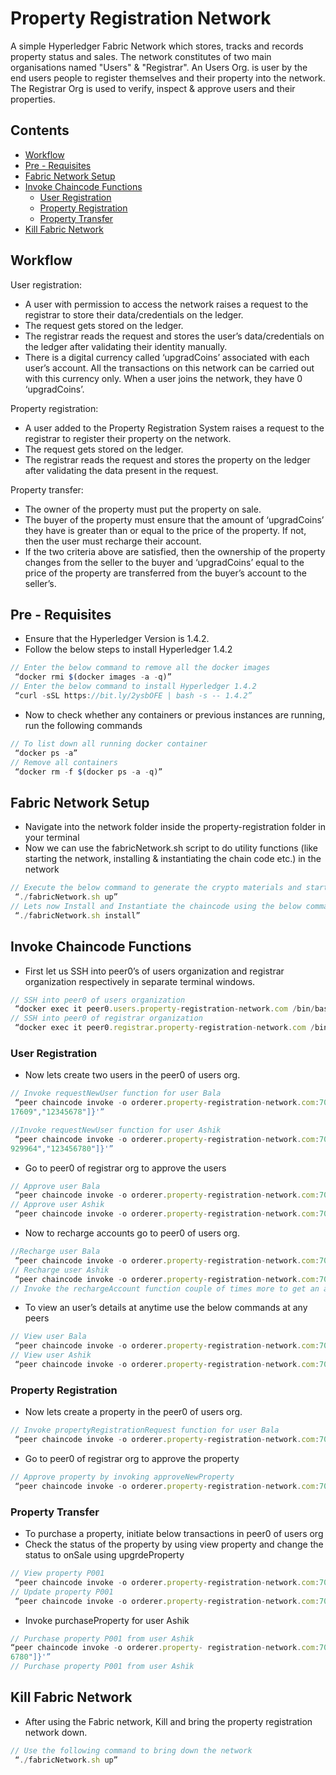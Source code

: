 # Property Registration Network

A simple Hyperledger Fabric Network which stores, tracks and records property status and sales. The network constitutes of two main organisations named "Users" & "Registrar".
An Users Org. is user by the end users people to register themselves and their property into the network. The Registrar Org is used to verify, inspect & approve users and their properties.

## Contents 
- [Workflow](#workflow)
- [Pre - Requisites](#pre---requisites)
- [Fabric Network Setup](#fabric-network-setup)
- [Invoke Chaincode Functions](#invoke-chaincode-functions)
  * [User Registration](#user-registration)
  * [Property Registration](#property-registration)
  * [Property Transfer](#property-transfer)
- [Kill Fabric Network](#kill-fabric-network)

## Workflow 
User registration:
 
* A user with permission to access the network raises a request to the registrar to store their data/credentials on the ledger.
* The request gets stored on the ledger. 
* The registrar reads the request and stores the user’s data/credentials on the ledger after validating their identity manually.  
* There is a digital currency called ‘upgradCoins’ associated with each user’s account. All the transactions on this network can be carried out with this currency only. When a user joins the network, they have 0 ‘upgradCoins’.
 
Property registration: 
 
* A user added to the Property Registration System raises a request to the registrar to register their property on the network.
* The request gets stored on the ledger.
* The registrar reads the request and stores the property on the ledger after validating the data present in the request.

Property transfer: 
 
* The owner of the property must put the property on sale.
* The buyer of the property must ensure that the amount of ‘upgradCoins’ they have is greater than or equal to the price of the property. If not, then the user must recharge their account.
* If the two criteria above are satisfied, then the ownership of the property changes from the seller to the buyer and ‘upgradCoins’ equal to the price of the property are transferred from the buyer’s account to the seller’s.


## Pre - Requisites
* Ensure that the Hyperledger Version is 1.4.2. 
* Follow the below steps to install Hyperledger 1.4.2
``` javascript
// Enter the below command to remove all the docker images
 “docker rmi $(docker images -a -q)”
// Enter the below command to install Hyperledger 1.4.2
 “curl -sSL https://bit.ly/2ysbOFE | bash -s -- 1.4.2”
```

* Now to check whether any containers or previous instances are running, run the following commands
``` javascript
// To list down all running docker container 
 “docker ps -a”
// Remove all containers
 “docker rm -f $(docker ps -a -q)”
```

## Fabric Network Setup 
* Navigate into the network folder inside the property-registration folder in your terminal
* Now we can use the fabricNetwork.sh script to do utility functions (like starting the network, installing & instantiating the chain code etc.) in the network
```javascript
// Execute the below command to generate the crypto materials and start the network
 “./fabricNetwork.sh up”
// Lets now Install and Instantiate the chaincode using the below command 
 “./fabricNetwork.sh install”
```

## Invoke Chaincode Functions 
* First let us SSH into peer0’s of users organization and registrar organization respectively in separate terminal windows.
``` javascript
// SSH into peer0 of users organization
 “docker exec it peer0.users.property-registration-network.com /bin/bash”
// SSH into peer0 of registrar organization
 “docker exec it peer0.registrar.property-registration-network.com /bin/bash”
```

### User Registration
* Now lets create two users in the peer0 of users org.
``` javascript
// Invoke requestNewUser function for user Bala
 “peer chaincode invoke -o orderer.property-registration-network.com:7050 -C registrationchannel -n regnet -c '{"Args":["org.property-registration-network.userRegnet:requestNewUser","Bala","b@gmail.com","97895
17609","12345678"]}'”

//Invoke requestNewUser function for user Ashik
 “peer chaincode invoke -o orderer.property-registration-network.com:7050 -C registrationchannel -n regnet -c '{"Args":["org.property-registration-network.userRegnet:requestNewUser","Ashik","a@gmail.com","9629
929964","123456780"]}'”
```

* Go to peer0 of registrar org to approve the users 
```javascript
// Approve user Bala
 “peer chaincode invoke -o orderer.property-registration-network.com:7050 -C registrationchannel -n regnet -c '{"Args":["org.property-registration-network.userRegnet:approveNewUser","Bala","12345678"]}' ” 
// Approve user Ashik
 “peer chaincode invoke -o orderer.property-registration-network.com:7050 -C registrationchannel -n regnet -c '{"Args":["org.property-registration-network.userRegnet:approveNewUser","Ashik","123456780"]}' ”
```

* Now to recharge accounts go to peer0 of users org. 
```javascript
//Recharge user Bala
 “peer chaincode invoke -o orderer.property-registration-network.com:7050 -C registrationchannel -n regnet -c '{"Args":["org.property-registration-network.userRegnet:rechargeAccount","Bala","12345678","upg1000"]}' ”
// Recharge user Ashik
 “peer chaincode invoke -o orderer.property-registration-network.com:7050 -C registrationchannel -n regnet -c '{"Args":["org.property-registration-network.userRegnet:rechargeAccount","Bala","12345678","upg1000"]}' ”
// Invoke the rechargeAccount function couple of times more to get an adequate balance
```

* To view an user’s details at anytime use the below commands at any peers
```javascript
// View user Bala
 “peer chaincode invoke -o orderer.property-registration-network.com:7050 -C registrationchannel -n regnet -c '{"Args":["org.property-registration-network.userRegnet:viewUser","Bala","12345678"]}' ” 
// View user Ashik
 “peer chaincode invoke -o orderer.property-registration-network.com:7050 -C registrationchannel -n regnet -c '{"Args":["org.property-registration-network.userRegnet:viewUser","Ashik","123456780"]}' ”
```

### Property Registration
* Now lets create a property in the peer0 of users org.
```javascript
// Invoke propertyRegistrationRequest function for user Bala
 “peer chaincode invoke -o orderer.property-registration-network.com:7050 -C registrationchannel -n regnet -c '{"Args":["org.property-registration-network.userRegnet:propertyRegistrationRequest","Bala","12345678","P001","2500","registered"]}' ”
```

* Go to peer0 of registrar org to approve the property
```javascript
// Approve property by invoking approveNewProperty
 “peer chaincode invoke -o orderer.property-registration-network.com:7050 -C registrationchannel -n regnet -c '{"Args":["org.property-registration-network.userRegnet:approveNewProperty","P001"]}' ”
```

### Property Transfer

* To purchase a property, initiate below transactions in peer0 of users org
* Check the status of the property by using view property and change the status to onSale using upgrdeProperty
```javascript
// View property P001
 “peer chaincode invoke -o orderer.property-registration-network.com:7050 -C registrationchannel -n regnet -c '{"Args":["org.property-registration-network.userRegnet:viewProperty","P001"]}'”
// Update property P001
 “peer chaincode invoke -o orderer.property-registration-network.com:7050 -C registrationchannel -n regnet -c '{"Args":["org.property-registration-network.userRegnet:updateProperty","P001","Bala","12345678","onSale"]}' "
```

* Invoke purchaseProperty for user Ashik
```javascript
// Purchase property P001 from user Ashik
“peer chaincode invoke -o orderer.property- registration-network.com:7050 -C registrationchannel -n regnet -c '{"Args":["org.property-registration- network.userRegnet:purchaseProperty","P001","Ashik","12345
6780"]}'”
// Purchase property P001 from user Ashik
```

## Kill Fabric Network
* After using the Fabric network, Kill and bring the property registration network down. 
```javascript
// Use the following command to bring down the network
 “./fabricNetwork.sh up”
```
